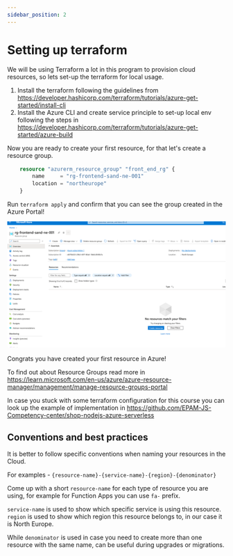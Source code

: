```yaml
---
sidebar_position: 2
---
```


# Setting up terraform

We will be using Terraform a lot in this program to provision cloud resources, so lets set-up the terraform for local usage.

1. Install the terraform following the guidelines from https://developer.hashicorp.com/terraform/tutorials/azure-get-started/install-cli
2. Install the Azure CLI and create service principle to set-up local env following the steps in https://developer.hashicorp.com/terraform/tutorials/azure-get-started/azure-build

Now you are ready to create your first resource, for that let's create a resource group.

```terraform
    resource "azurerm_resource_group" "front_end_rg" {
        name     = "rg-frontend-sand-ne-001"
        location = "northeurope"
    }
```

Run `terraform apply` and confirm that you can see the group created in the Azure Portal!

![img.png](assets/resource-group.png)

Congrats you have created your first resource in Azure! 

To find out about Resource Groups read more in https://learn.microsoft.com/en-us/azure/azure-resource-manager/management/manage-resource-groups-portal

In case you stuck with some terraform configuration for this course you can look up the example of implementation in https://github.com/EPAM-JS-Competency-center/shop-nodejs-azure-serverless

## Conventions and best practices

It is better to follow specific conventions when naming your resources in the Cloud.

For examples - `{resource-name}-{service-name}-{region}-{denominator}`

Come up with a short `resource-name` for each type of resource you are using, for example for Function Apps you can use `fa-` prefix.

`service-name` is used to show which specific service is using this resource. `region` is used to show which region this resource belongs to, in our case it is North Europe.

While `denominator` is used in case you need to create more than one resource with the same name, can be useful during upgrades or migrations.
